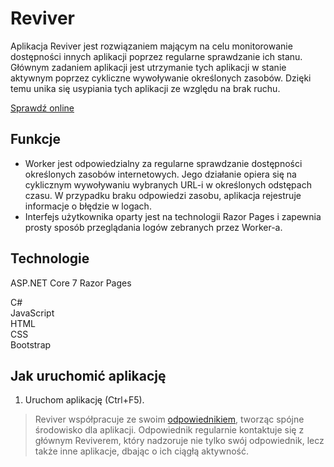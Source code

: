 # Reviver

Aplikacja Reviver jest rozwiązaniem mającym na celu monitorowanie dostępności innych aplikacji poprzez regularne sprawdzanie ich stanu. Głównym zadaniem aplikacji jest utrzymanie tych aplikacji w stanie aktywnym poprzez cykliczne wywoływanie określonych zasobów. Dzięki temu unika się usypiania tych aplikacji ze względu na brak ruchu.  

[Sprawdź online](http://appreviver.somee.com)

## Funkcje

- Worker jest odpowiedzialny za regularne sprawdzanie dostępności określonych zasobów internetowych. Jego działanie opiera się na cyklicznym wywoływaniu wybranych URL-i w określonych odstępach czasu. W przypadku braku odpowiedzi zasobu, aplikacja rejestruje informacje o błędzie w logach.
- Interfejs użytkownika oparty jest na technologii Razor Pages i zapewnia prosty sposób przeglądania logów zebranych przez Worker-a.

## Technologie

ASP.NET Core 7 Razor Pages

C#  
JavaScript  
HTML  
CSS  
Bootstrap

## Jak uruchomić aplikację

1. Uruchom aplikację (Ctrl+F5).  
  

  
> Reviver współpracuje ze swoim [odpowiednikiem](http://reviver.somee.com), tworząc spójne środowisko dla aplikacji. Odpowiednik regularnie kontaktuje się z głównym Reviverem, który nadzoruje nie tylko swój odpowiednik, lecz także inne aplikacje, dbając o ich ciągłą aktywność.
